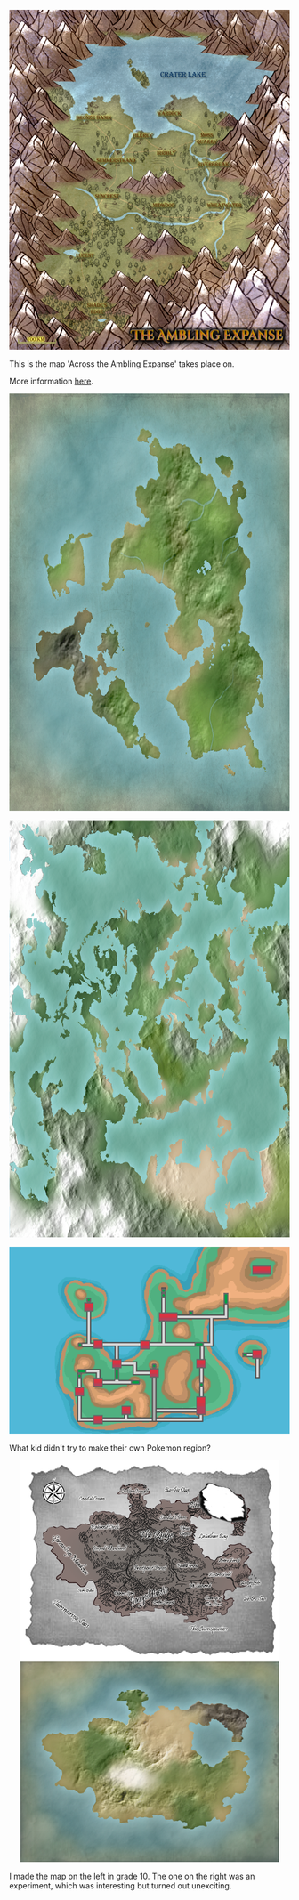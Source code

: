 <p style="text-align: center;">
<img src="./img/art/maps/expanse.png" alt="expanse map"/>
</p>
This is the map 'Across the Ambling Expanse' takes place on.

More information [here](./book_ambling.md).

<p  style="text-align: center;">
<img src="./img/art/maps/tropic.png" alt="tropic map" height=750px/>
</p>
<p  style="text-align: center;">
<img src="./img/art/maps/whimsic.png" alt="whimsical map" height=750px/>
</p>
<p  style="text-align: center;">
<img src="./img/art/maps/poke.png" alt="pokemon map" width=700px/>
<p>
What kid didn't try to make their own Pokemon region?
</p></p>
<p  style="text-align: center;">
<img src="./img/art/maps/link.png" alt="fantasy map" width=465px/>
<img src="./img/art/maps/linkreal.png" alt="realistic fantasy map" width=465px/>
<p>
I made the map on the left in grade 10. The one on the right was an experiment, which was interesting but turned out unexciting.
</p></p>

